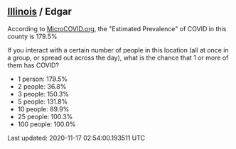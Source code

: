 
## [Illinois](/united-states/illinois) / Edgar

According to [MicroCOVID.org](http://microcovid.org),
the "Estimated Prevalence" of COVID in this county is 179.5%

If you interact with a certain number of people in this location
(all at once in a group, or spread out across the day), what is the chance that
1 or more of them has COVID?

- 1 person: 179.5%
- 2 people: 36.8%
- 3 people: 150.3%
- 5 people: 131.8%
- 10 people: 89.9%
- 25 people: 100.3%
- 100 people: 100.0%

Last updated: 2020-11-17 02:54:00.193511 UTC
